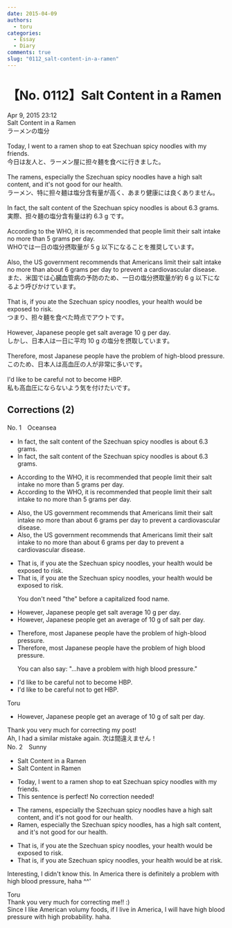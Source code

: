 ```yaml
---
date: 2015-04-09
authors:
  - toru
categories:
  - Essay
  - Diary
comments: true
slug: "0112_salt-content-in-a-ramen"
---
```


# 【No. 0112】Salt Content in a Ramen
<div class="date">Apr 9, 2015 23:12</div>
<div id="post"><div id="body_show_ori">
Salt Content in a Ramen<br/>ラーメンの塩分<br/><br/>Today, I went to a ramen shop to eat Szechuan spicy noodles with my friends.<br/>今日は友人と、ラーメン屋に担々麺を食べに行きました。<br/><br/>The ramens, especially the Szechuan spicy noodles have a high salt content, and it's not good for our health.<br/>ラーメン、特に担々麺は塩分含有量が高く、あまり健康には良くありません。<br/><br/>In fact, the salt content of the Szechuan spicy noodles is about 6.3 grams.<br/>実際、担々麺の塩分含有量は約 6.3 g です。<br/><br/>According to the WHO, it is recommended that people limit their salt intake no more than 5 grams per day.<br/>WHOでは一日の塩分摂取量が 5 g 以下になることを推奨しています。<br/><br/>Also, the US government recommends that Americans limit their salt intake no more than about 6 grams per day to prevent a cardiovascular disease.<br/>また、米国では心臓血管病の予防のため、一日の塩分摂取量が約 6 g 以下になるよう呼びかけています。<br/><br/>That is, if you ate the Szechuan spicy noodles, your health would be exposed to risk.<br/>つまり、担々麺を食べた時点でアウトです。<br/><br/>However, Japanese people get salt average 10 g per day.<br/>しかし、日本人は一日に平均 10 g の塩分を摂取しています。<br/><br/>Therefore, most Japanese people have the problem of high-blood pressure.<br/>このため、日本人は高血圧の人が非常に多いです。<br/><br/>I'd like to be careful not to become HBP.<br/>私も高血圧にならないよう気を付けたいです。
</div></div>

<!-- more -->


## Corrections (2)
<div id="block"><div class="first_name"> No. 1　<span class="just_name">Oceansea</span></div><div id="block2">
<ul class="correction_field">
<li class="incorrect">In fact, the salt content of the Szechuan spicy noodles is about 6.3 grams.</li>
<li class="corrected correct">
In fact, the salt content of <span class="sline"><span class="f_gray">the </span></span>Szechuan spicy noodles is about 6.3 grams.
</li>
</ul>
<ul class="correction_field">
<li class="incorrect">According to the WHO, it is recommended that people limit their salt intake no more than 5 grams per day.</li>
<li class="corrected correct">
According to the WHO, it is recommended that people limit their salt intake <span class="f_red">to </span>no more than 5 grams per day.
</li>
</ul>
<ul class="correction_field">
<li class="incorrect">Also, the US government recommends that Americans limit their salt intake no more than about 6 grams per day to prevent a cardiovascular disease.</li>
<li class="corrected correct">
Also, the US government recommends that Americans limit their salt intake <span class="f_red">to </span>no more than about 6 grams per day to prevent a cardiovascular disease.
</li>
</ul>
<ul class="correction_field">
<li class="incorrect">That is, if you ate the Szechuan spicy noodles, your health would be exposed to risk.</li>
<li class="corrected correct">
That is, if you ate <span class="f_gray"><span class="sline">the</span></span> Szechuan spicy noodles, your health would be exposed to risk.
<p class="correction_comment">You don't need "the" before a capitalized food name.</p>
</li>
</ul>
<ul class="correction_field">
<li class="incorrect">However, Japanese people get salt average 10 g per day.</li>
<li class="corrected correct">
However, Japanese people get <span class="f_red">an </span>average <span class="f_red">of </span>10 g <span class="f_red">of salt</span> per day.
</li>
</ul>
<ul class="correction_field">
<li class="incorrect">Therefore, most Japanese people have the problem of high-blood pressure.</li>
<li class="corrected correct">
Therefore, most Japanese people have the problem of high blood pressure.
<p class="correction_comment">You can also say: "...have a problem with high blood pressure."</p>
</li>
</ul>
<ul class="correction_field">
<li class="incorrect">I'd like to be careful not to become HBP.</li>
<li class="corrected correct">
I'd like to be careful not to <span class="f_red">get </span>HBP.
</li>
</ul>
</div><div class="name"><span class="just_name">Toru</span><br><div class="quote_field"><ul class="correction_field">
<li class="corrected correct">
However, Japanese people get <span class="f_red">an </span>average <span class="f_red">of </span>10 g <span class="f_red">of salt</span> per day.
</li>
</ul></div>
Thank you very much for correcting my post!<br/>Ah, I had a similar mistake again. 次は間違えません！
</div>
</div>
<div id="block"><div class="first_name"> No. 2　<span class="just_name">Sunny</span></div><div id="block2">
<ul class="correction_field">
<li class="incorrect">Salt Content in a Ramen</li>
<li class="corrected correct">
Salt Content in Ramen
</li>
</ul>
<ul class="correction_field">
<li class="incorrect">Today, I went to a ramen shop to eat Szechuan spicy noodles with my friends.</li>
<li class="corrected perfect">This sentence is perfect! No correction needed!</li>
</ul>
<ul class="correction_field">
<li class="incorrect">The ramens, especially the Szechuan spicy noodles have a high salt content, and it's not good for our health.</li>
<li class="corrected correct">
Ramen, especially the Szechuan spicy noodles, has a high salt content, and it's not good for our health.
</li>
</ul>
<ul class="correction_field">
<li class="incorrect">That is, if you ate the Szechuan spicy noodles, your health would be exposed to risk.</li>
<li class="corrected correct">
That is, if you ate Szechuan spicy noodles, your health would be at risk.
</li>
</ul>
<p class="comment_small">
 Interesting, I didn't know this. In America there is definitely a problem with high blood pressure, haha ^^'
</p>

</div><div class="name"><span class="just_name">Toru</span><br>
Thank you very much for correcting me!! :)<br/>Since I like American volumy foods, if I live in America, I will have high blood pressure with high probability. haha. 
</div>
</div>
